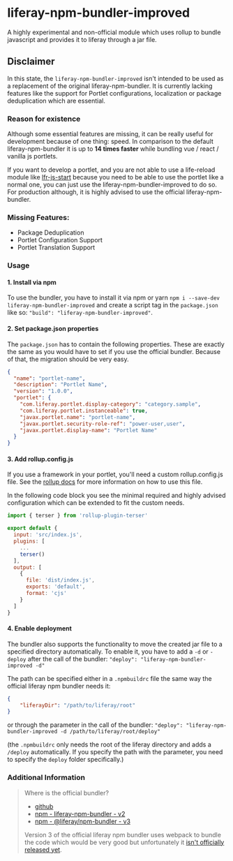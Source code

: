 # liferay-npm-bundler-improved
A highly experimental and non-official module which uses rollup to bundle javascript and provides it to liferay 
through a jar file.

## Disclaimer
In this state, the `liferay-npm-bundler-improved` isn't intended to be used as a replacement of the original 
liferay-npm-bundler. It is currently lacking features like the support for Portlet configurations, localization or 
package deduplication which are essential.

### Reason for existence
Although some essential features are missing, it can be really useful for development because of one thing: speed. In
comparison to the default liferay-npm-bundler it is up to **14 times faster** while bundling vue / react / vanilla js
portlets.

If you want to develop a portlet, and you are not able to use a life-reload module like 
[lfr-js-start](https://github.com/faragos/lfr-js-portlet-utils) because you need to be able to use the portlet like a 
normal one, you can just use the liferay-npm-bundler-improved to do so. For production although, it is highly advised 
to use the official liferay-npm-bundler.

### Missing Features:
- Package Deduplication
- Portlet Configuration Support
- Portlet Translation Support

### Usage
#### 1. Install via npm
To use the bundler, you have to install it via npm or yarn `npm i --save-dev liferay-npm-bundler-improved` and create a
script tag in the `package.json` like so: `"build": "liferay-npm-bundler-improved"`.

#### 2. Set package.json properties
The `package.json` has to contain the following properties. These are exactly the same as you would have to set if you 
use the official bundler. Because of that, the migration should be very easy.
```json
{
  "name": "portlet-name",
  "description": "Portlet Name",
  "version": "1.0.0",
  "portlet": {
    "com.liferay.portlet.display-category": "category.sample",
    "com.liferay.portlet.instanceable": true,
    "javax.portlet.name": "portlet-name",
    "javax.portlet.security-role-ref": "power-user,user",
    "javax.portlet.display-name": "Portlet Name"
  }
}
```

#### 3. Add rollup.config.js
If you use a framework in your portlet, you'll need a custom rollup.config.js file. See the 
[rollup docs](https://rollupjs.org/guide/en/) for more information on how to use this file.

In the following code block you see the minimal required and highly advised configuration which can be extended to fit 
the custom needs.
```js
import { terser } from 'rollup-plugin-terser'

export default {
  input: 'src/index.js',
  plugins: [
    ...
    terser()
  ],
  output: [
    {
      file: 'dist/index.js',
      exports: 'default',
      format: 'cjs'
    }
  ]
}
```

#### 4. Enable deployment
The bundler also supports the functionality to move the created jar file to a specified directory automatically. To 
enable it, you have to add a `-d` or `-deploy` after the call of the bundler: 
``"deploy": "liferay-npm-bundler-improved -d"``

The path can be specified either in a `.npmbuildrc` file the same way the official liferay npm bundler needs it: 
```json
{
	"liferayDir": "/path/to/liferay/root"
}
``` 

or through the parameter in the call of the bundler:
``"deploy": "liferay-npm-bundler-improved -d /path/to/liferay/root/deploy"``

(the `.npmbuildrc` only needs the root of the liferay directory and adds a `/deploy` automatically. If you specify the 
path with the parameter, you need to specify the `deploy` folder specifically.)

### Additional Information
> Where is the official bundler?
> - [github](https://github.com/liferay/liferay-frontend-projects/tree/master/projects/js-toolkit/packages/npm-bundler)
> - [npm - liferay-npm-bundler - v2](https://www.npmjs.com/package/liferay-npm-bundler)
> - [npm - @liferay/npm-bundler - v3](https://www.npmjs.com/package/@liferay/npm-bundler)
>
> Version 3 of the official liferay npm bundler uses webpack to bundle the code which would be very good but unfortunately
> it [isn't officially released yet](https://github.com/liferay/liferay-frontend-projects/issues/570).
